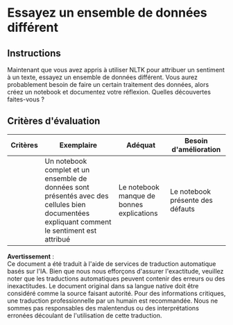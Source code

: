 # Essayez un ensemble de données différent

## Instructions

Maintenant que vous avez appris à utiliser NLTK pour attribuer un sentiment à un texte, essayez un ensemble de données différent. Vous aurez probablement besoin de faire un certain traitement des données, alors créez un notebook et documentez votre réflexion. Quelles découvertes faites-vous ?

## Critères d'évaluation

| Critères  | Exemplaire                                                                                                     | Adéquat                                  | Besoin d'amélioration      |
| --------- | -------------------------------------------------------------------------------------------------------------- | ---------------------------------------- | -------------------------- |
|           | Un notebook complet et un ensemble de données sont présentés avec des cellules bien documentées expliquant comment le sentiment est attribué | Le notebook manque de bonnes explications | Le notebook présente des défauts |

**Avertissement** :  
Ce document a été traduit à l'aide de services de traduction automatique basés sur l'IA. Bien que nous nous efforçons d'assurer l'exactitude, veuillez noter que les traductions automatiques peuvent contenir des erreurs ou des inexactitudes. Le document original dans sa langue native doit être considéré comme la source faisant autorité. Pour des informations critiques, une traduction professionnelle par un humain est recommandée. Nous ne sommes pas responsables des malentendus ou des interprétations erronées découlant de l'utilisation de cette traduction.